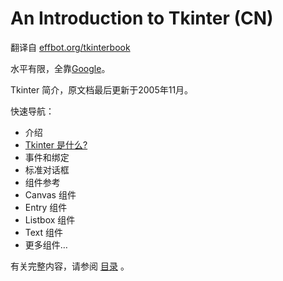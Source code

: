 # An Introduction to Tkinter (CN) #
翻译自 [effbot.org/tkinterbook](http://effbot.org/tkinterbook/)

水平有限，全靠[Google](http://translate.google.cn/)。


Tkinter 简介，原文档最后更新于2005年11月。

快速导航：

- 介绍
 - [Tkinter 是什么?](whats-tkinter.md)
 - 事件和绑定
 - 标准对话框
- 组件参考
 - Canvas 组件
 - Entry 组件
 - Listbox 组件
 - Text 组件
 - 更多组件…


有关完整内容，请参阅 [目录](index.md) 。
